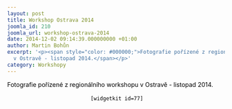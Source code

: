 ```yaml
---
layout: post
title: Workshop Ostrava 2014
joomla_id: 210
joomla_url: workshop-ostrava-2014
date: 2014-12-02 09:14:39.000000000 +01:00
author: Martin Bohůn
excerpt: '<p><span style="color: #000000;">Fotografie pořízené z regionálního workshopu
  v Ostravě - listopad 2014.</span></p>'
category: Workshopy
---
```

<p><span style="color: #000000;">Fotografie pořízené z regionálního workshopu v Ostravě - listopad 2014.</span></p>

<p style="text-align: center;"> <span style="color: #000000;"><code>[widgetkit id=77]</code></span></p>
